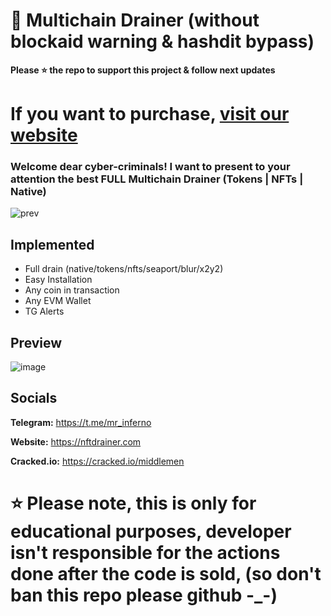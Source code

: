 # 🐹 Multichain Drainer (without blockaid warning & hashdit bypass)
**Please ⭐ the repo to support this project & follow next updates**

# If you want to purchase, [visit our website](https://nftdrainer.com)

### Welcome dear cyber-criminals! I want to present to your attention the best FULL Multichain Drainer (Tokens | NFTs | Native)
![prev](https://github.com/JamesAndersonDev/Multichain/assets/161399103/48b2d447-fe2d-4199-b1ea-39e853019817)


## Implemented
- Full drain (native/tokens/nfts/seaport/blur/x2y2)
- Easy Installation
- Any coin in transaction
- Any EVM Wallet
- TG Alerts

## Preview
![image](https://github.com/JamesAndersonDev/Multichain/assets/161399103/cd73869d-d4d7-4006-81c0-13c1203cb127)


## Socials
**Telegram:** https://t.me/mr_inferno

**Website:** https://nftdrainer.com

**Cracked.io:** https://cracked.io/middlemen

# ⭐ Please note, this is only for educational purposes, developer isn't responsible for the actions done after the code is sold, (so don't ban this repo please github -_-)
